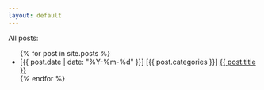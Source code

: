 ```yaml
---
layout: default
---
```

All posts:
<ul>
  {% for post in site.posts %}
  <li>[{{ post.date | date: "%Y-%m-%d" }}] [{{ post.categories }}] <a href="{{ post.url }}">{{ post.title }}</a></li>
  {% endfor %}
</ul>